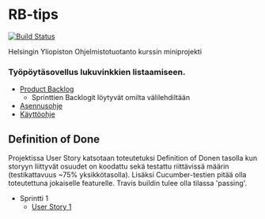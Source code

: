 # RB-tips

[![Build Status](https://travis-ci.org/Hiipivahalko/RB-tips.svg?branch=master)](https://travis-ci.org/Hiipivahalko/RB-tips)

Helsingin Yliopiston Ohjelmistotuotanto kurssin miniprojekti

### Työpöytäsovellus lukuvinkkien listaamiseen.


* [Product Backlog](https://docs.google.com/spreadsheets/d/1Xf0QQ6zKQXhCdvfRZoJIlTMsAP1ODY25nh3UTfKOYuY/edit?usp=sharing)
  * Sprinttien Backlogit löytyvät omilta välilehdiltään
* [Asennusohje](https://github.com/Hiipivahalko/RB-tips/blob/master/documentation/installation_manual.md)
* [Käyttöohje](https://github.com/Hiipivahalko/RB-tips/blob/master/documentation/user_manual.md)


## Definition of Done
Projektissa User Story katsotaan toteutetuksi Definition of Donen tasolla kun storyyn liittyvät osuudet on koodattu sekä testattu riittävissä määrin (testikattavuus ~75% yksikkötasolla). Lisäksi Cucumber-testien pitää olla toteutettuna jokaiselle featurelle. Travis buildin tulee olla tilassa 'passing'.

* Sprintti 1
  * [User Story 1](https://github.com/Hiipivahalko/RB-tips/blob/master/src/test/resources/rbtips/ui/new_article.feature)
